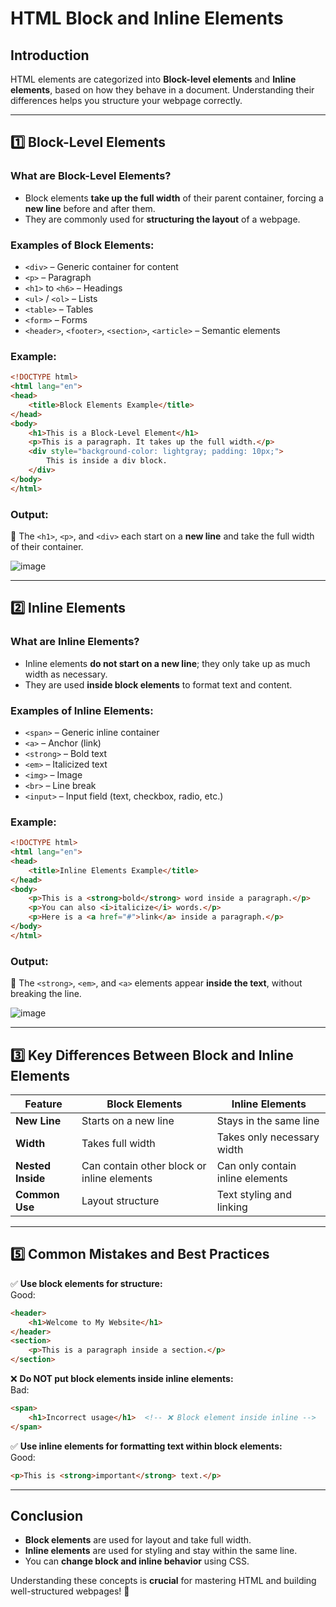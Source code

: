 

# **HTML Block and Inline Elements**  

## **Introduction**  
HTML elements are categorized into **Block-level elements** and **Inline elements**, based on how they behave in a document. Understanding their differences helps you structure your webpage correctly.  

---

## **1️⃣ Block-Level Elements**  
### **What are Block-Level Elements?**  
- Block elements **take up the full width** of their parent container, forcing a **new line** before and after them.  
- They are commonly used for **structuring the layout** of a webpage.  

### **Examples of Block Elements:**  
- `<div>` – Generic container for content  
- `<p>` – Paragraph  
- `<h1>` to `<h6>` – Headings  
- `<ul>` / `<ol>` – Lists  
- `<table>` – Tables  
- `<form>` – Forms  
- `<header>`, `<footer>`, `<section>`, `<article>` – Semantic elements  

### **Example:**  
```html
<!DOCTYPE html>
<html lang="en">
<head>
    <title>Block Elements Example</title>
</head>
<body>
    <h1>This is a Block-Level Element</h1>
    <p>This is a paragraph. It takes up the full width.</p>
    <div style="background-color: lightgray; padding: 10px;">
        This is inside a div block.
    </div>
</body>
</html>
```  

### **Output:**  
📌 The `<h1>`, `<p>`, and `<div>` each start on a **new line** and take the full width of their container.  

![image](https://github.com/user-attachments/assets/e474741d-126e-4179-97c3-891e411c8691)


---

## **2️⃣ Inline Elements**  
### **What are Inline Elements?**  
- Inline elements **do not start on a new line**; they only take up as much width as necessary.  
- They are used **inside block elements** to format text and content.  

### **Examples of Inline Elements:**  
- `<span>` – Generic inline container  
- `<a>` – Anchor (link)  
- `<strong>` – Bold text  
- `<em>` – Italicized text  
- `<img>` – Image  
- `<br>` – Line break  
- `<input>` – Input field (text, checkbox, radio, etc.)  

### **Example:**  
```html
<!DOCTYPE html>
<html lang="en">
<head>
    <title>Inline Elements Example</title>
</head>
<body>
    <p>This is a <strong>bold</strong> word inside a paragraph.</p>
    <p>You can also <i>italicize</i> words.</p>
    <p>Here is a <a href="#">link</a> inside a paragraph.</p>
</body>
</html>
```  

### **Output:**  
📌 The `<strong>`, `<em>`, and `<a>` elements appear **inside the text**, without breaking the line.  

![image](https://github.com/user-attachments/assets/59592d75-2c85-4394-8366-246c8ddb2a1d)


---

## **3️⃣ Key Differences Between Block and Inline Elements**  

| Feature          | Block Elements            | Inline Elements        |
|-----------------|-------------------------|----------------------|
| **New Line**     | Starts on a new line     | Stays in the same line |
| **Width**        | Takes full width        | Takes only necessary width |
| **Nested Inside** | Can contain other block or inline elements | Can only contain inline elements |
| **Common Use**  | Layout structure         | Text styling and linking |

---


## **5️⃣ Common Mistakes and Best Practices**  
✅ **Use block elements for structure:**  
Good:  
```html
<header>
    <h1>Welcome to My Website</h1>
</header>
<section>
    <p>This is a paragraph inside a section.</p>
</section>
```
❌ **Do NOT put block elements inside inline elements:**  
Bad:  
```html
<span>
    <h1>Incorrect usage</h1>  <!-- ❌ Block element inside inline -->
</span>
```
✅ **Use inline elements for formatting text within block elements:**  
Good:  
```html
<p>This is <strong>important</strong> text.</p>
```

---

## **Conclusion**  
- **Block elements** are used for layout and take full width.  
- **Inline elements** are used for styling and stay within the same line.  
- You can **change block and inline behavior** using CSS.  

Understanding these concepts is **crucial** for mastering HTML and building well-structured webpages! 🚀
